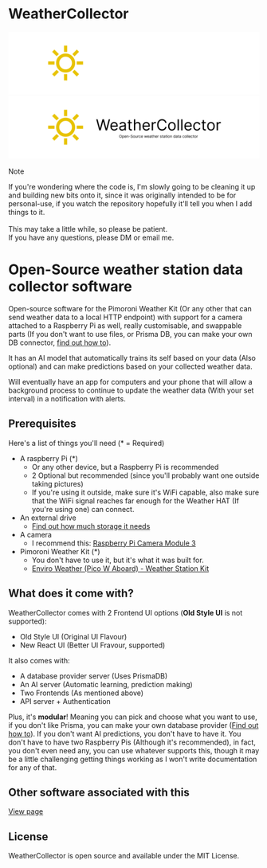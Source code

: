# WeatherCollector
![Github Banner](images/banner_light.png#gh-dark-mode-only)
![Github Banner](images/banner.png#gh-light-mode-only)

> [!NOTE]
> If you're wondering where the code is, I'm slowly going to be cleaning it up and building new bits onto it, since it was originally intended to be for personal-use, if you watch the repository hopefully it'll tell you when I add things to it.
> <br><br>This may take a little while, so please be patient.
> <br>If you have any questions, please DM or email me.

# Open-Source weather station data collector software

Open-source software for the Pimoroni Weather Kit (Or any other that can send weather data to a local HTTP endpoint) with support for a camera attached to a Raspberry Pi as well, really customisable, and swappable parts (If you don't want to use files, or Prisma DB, you can make your own DB connector, [find out how to](docs/custom-db.md)).

It has an AI model that automatically trains its self based on your data (Also optional) and can make predictions based on your collected weather data.

Will eventually have an app for computers and your phone that will allow a background process to continue to update the weather data (With your set interval) in a notification with alerts.

## Prerequisites
Here's a list of things you'll need (* = Required)

- A raspberry Pi (*)
  - Or any other device, but a Raspberry Pi is recommended
  - 2 Optional but recommended (since you'll probably want one outside taking pictures)
  - If you're using it outside, make sure it's WiFi capable, also make sure that the WiFi signal reaches far enough for the Weather HAT (If you're using one) can connect.
- An external drive
  - [Find out how much storage it needs](docs/external-drive.md)
- A camera
  - I recommend this: [Raspberry Pi Camera Module 3](https://shop.pimoroni.com/products/raspberry-pi-camera-module-3?variant=40448391774291)
- Pimoroni Weather Kit (*)
  - You don't have to use it, but it's what it was built for.
  - [Enviro Weather (Pico W Aboard) - Weather Station Kit](https://shop.pimoroni.com/products/enviro-weather?variant=40056776917075)


## What does it come with?

WeatherCollector comes with 2 Frontend UI options (**Old Style UI** is not supported):
- Old Style UI (Original UI Flavour)
- New React UI (Better UI Fravour, supported)

It also comes with:
- A database provider server (Uses PrismaDB)
- An AI server (Automatic learning, prediction making)
- Two Frontends (As mentioned above)
- API server + Authentication

Plus, it's **modular**! Meaning you can pick and choose what you want to use, if you don't like Prisma, you can make your own database provider ([Find out how to](docs/custom-db.md)). If you don't want AI predictions, you don't have to have it. You don't have to have two Raspberry Pis (Although it's recommended), in fact, you don't even need any, you can use whatever supports this, though it may be a little challenging getting things working as I won't write documentation for any of that.

## Other software associated with this
[View page](/docs/other-software.md)

## License

WeatherCollector is open source and available under the MIT License.